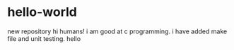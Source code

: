 # hello-world
new repository
hi humans!
  i am good at c programming.
  i have added make file and unit testing.
  hello
  

